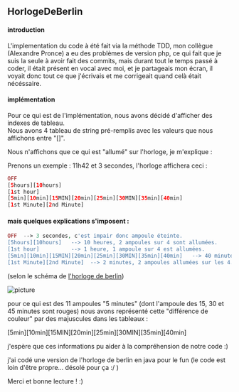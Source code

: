 ## HorlogeDeBerlin

#### introduction

L'implementation du code à été fait via la méthode TDD, mon collègue (Alexandre Pronce) a eu des problèmes de version php, ce qui fait que je suis la seule à avoir fait des commits, mais durant tout le temps passé à coder, il était présent en vocal avec moi, et je partageais mon écran, il voyait donc tout ce que j'écrivais et me corrigeait quand celà était nécéssaire.

#### implémentation
Pour ce qui est de l'implémentation, nous avons décidé d'afficher des indexes de tableau.  
Nous avons 4 tableau de string pré-remplis avec les valeurs que nous affichons entre "[]".

Nous n'affichons que ce qui est "allumé" sur l'horloge, je m'explique : 

Prenons un exemple : 11h42 et 3 secondes, l'horloge affichera ceci : 

```php
OFF
[5hours][10hours]
[1st hour]
[5min][10min][15MIN][20min][25min][30MIN][35min][40min]
[1st Minute][2nd Minute]
```

#### mais quelques explications s'imposent : 
```php
OFF  --> 3 secondes, c'est impair donc ampoule éteinte.
[5hours][10hours]   --> 10 heures, 2 ampoules sur 4 sont allumées.
[1st hour]          --> 1 heure, 1 ampoule sur 4 est allumées.
[5min][10min][15MIN][20min][25min][30MIN][35min][40min]   --> 40 minutes, 8 ampoules allumées sur les 11 au total.
[1st Minute][2nd Minute]  --> 2 minutes, 2 ampoules allumées sur les 4.
```

(selon le schéma de [l'horloge de berlin](https://en.wikipedia.org/wiki/Mengenlehreuhr))

![picture](https://upload.wikimedia.org/wikipedia/commons/thumb/5/51/Mengenlehreuhr.jpg/200px-Mengenlehreuhr.jpg)

pour ce qui est des 11 ampoules "5 minutes" (dont l'ampoule des 15, 30 et 45 minutes sont rouges) nous avons représenté cette "différence de couleur" par des majuscules dans les tableaux : 

[5min][10min][15MIN][20min][25min][30MIN][35min][40min]

j'espère que ces informations pu aider à la compréhension de notre code :)

j'ai codé une version de l'horloge de berlin en java pour le fun (le code est loin d'être propre... désolé pour ça :/ )

Merci et bonne lecture ! :) 
